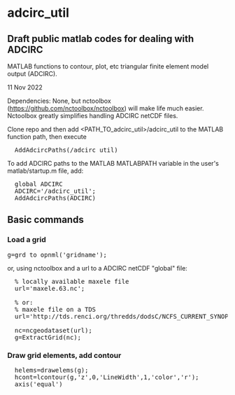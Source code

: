 # adcirc_util
## Draft public matlab codes for dealing with ADCIRC

MATLAB functions to contour, plot, etc triangular finite element model output (ADCIRC).

11 Nov 2022

Dependencies: None, but nctoolbox (https://github.com/nctoolbox/nctoolbox) will make life much easier. Nctoolbox greatly simplifies handling ADCIRC netCDF files.

Clone repo and then add <PATH_TO_adcirc_util>/adcirc_util to the MATLAB function path, then execute   

<pre>
  AddAdcircPaths(<PATH_TO_adcirc_util>/adcirc_util)
</pre>

To add ADCIRC paths to the MATLAB MATLABPATH variable in the user's matlab/startup.m file, add:

<pre>
  global ADCIRC
  ADCIRC='<INSTALL_DIR>/adcirc_util';
  AddAdcircPaths(ADCIRC)
</pre>

## Basic commands

### Load a grid
<pre>g=grd_to_opnml('gridname');</pre>

or, using nctoolbox and a url to a ADCIRC netCDF "global" file: 
<pre>
  % locally available maxele file
  url='maxele.63.nc'; 
  
  % or: 
  % maxele file on a TDS
  url='http://tds.renci.org/thredds/dodsC/NCFS_CURRENT_SYNOPTIC/maxele.63.nc';
  
  nc=ncgeodataset(url);
  g=ExtractGrid(nc);
</pre>

### Draw grid elements, add contour
<pre>
  helems=drawelems(g);
  hcont=lcontour(g,'z',0,'LineWidth',1,'color','r');
  axis('equal')
</pre>


